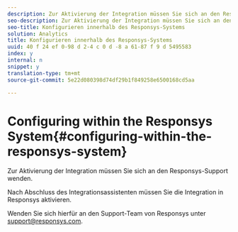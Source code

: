 ```yaml
---
description: Zur Aktivierung der Integration müssen Sie sich an den Responsys-Support wenden.
seo-description: Zur Aktivierung der Integration müssen Sie sich an den Responsys-Support wenden.
seo-title: Konfigurieren innerhalb des Responsys-Systems
solution: Analytics
title: Konfigurieren innerhalb des Responsys-Systems
uuid: 40 f 24 ef 0-98 d 2-4 c 0 d -8 a 61-87 f 9 d 5495583
index: y
internal: n
snippet: y
translation-type: tm+mt
source-git-commit: 5e22d080398d74df29b1f849258e6500168cd5aa

---
```



# Configuring within the Responsys System{#configuring-within-the-responsys-system}

Zur Aktivierung der Integration müssen Sie sich an den Responsys-Support wenden.

Nach Abschluss des Integrationsassistenten müssen Sie die Integration in Responsys aktivieren.

Wenden Sie sich hierfür an den Support-Team von Responsys unter support@responsys.com.
